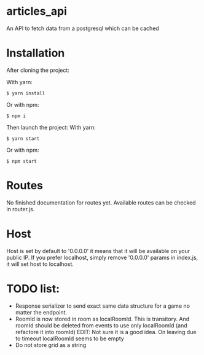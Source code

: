 # articles_api
An API to fetch data from a postgresql which can be cached

# Installation
After cloning the project:

With yarn:
```
$ yarn install
```

Or with npm:
```
$ npm i
```

Then launch the project:
With yarn:
```
$ yarn start
```

Or with npm:
```
$ npm start
```

# Routes
No finished documentation for routes yet. Available routes can be checked in router.js.

# Host 
Host is set by default to '0.0.0.0' it means that it will be available on your public IP.
If you prefer localhost, simply remove '0.0.0.0' params in index.js, it will set host to localhost.

# TODO list: 
- Response serializer to send exact same data structure for a game no matter the endpoint.
- RoomId is now stored in room as localRoomId. This is transitory. And roomId should be deleted from events to use only localRoomId (and refactore it into roomId) EDIT: Not sure it is a good idea. On leaving due to timeout localRoomId seems to be empty
- Do not store grid as a string